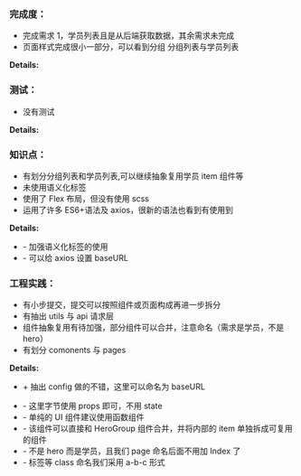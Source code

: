 ### 完成度：

- 完成需求 1，学员列表且是从后端获取数据，其余需求未完成
- 页面样式完成很小一部分，可以看到分组 分组列表与学员列表

**Details:**

### 测试：

- 没有测试

**Details:**

### 知识点：

- 有划分分组列表和学员列表,可以继续抽象复用学员 item 组件等
- 未使用语义化标签
- 使用了 Flex 布局，但没有使用 scss
- 运用了许多 ES6+语法及 axios，很新的语法也看到有使用到

**Details:**

- \- 加强语义化标签的使用
- \- 可以给 axios 设置 baseURL

### 工程实践：

- 有小步提交，提交可以按照组件或页面构成再进一步拆分
- 有抽出 utils 与 api 请求层
- 组件抽象复用有待加强，部分组件可以合并，注意命名（需求是学员，不是 hero）
- 有划分 comonents 与 pages

**Details:**

- \+ 抽出 config 做的不错，这里可以命名为 baseURL

* \- 这里字节使用 props 即可，不用 state
* \- 单纯的 UI 组件建议使用函数组件
* \- 该组件可以直接和 HeroGroup 组件合并，并将内部的 item 单独拆成可复用的组件
* \- 不是 hero 而是学员，且我们 page 命名后面不用加 Index 了
* \- 标签等 class 命名我们采用 a-b-c 形式
